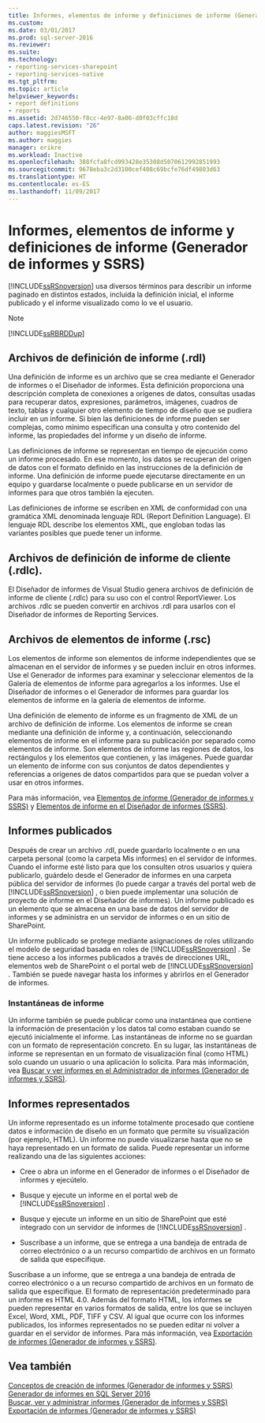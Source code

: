 ```yaml
---
title: Informes, elementos de informe y definiciones de informe (Generador de informes y SSRS) | Microsoft Docs
ms.custom: 
ms.date: 03/01/2017
ms.prod: sql-server-2016
ms.reviewer: 
ms.suite: 
ms.technology:
- reporting-services-sharepoint
- reporting-services-native
ms.tgt_pltfrm: 
ms.topic: article
helpviewer_keywords:
- report definitions
- reports
ms.assetid: 2d746550-f8cc-4e97-8a06-d0f03cffc18d
caps.latest.revision: "26"
author: maggiesMSFT
ms.author: maggies
manager: erikre
ms.workload: Inactive
ms.openlocfilehash: 388fcfa8fcd993428e35308d5070612992851993
ms.sourcegitcommit: 9678eba3c2d3100cef408c69bcfe76df49803d63
ms.translationtype: HT
ms.contentlocale: es-ES
ms.lasthandoff: 11/09/2017
---
```

# <a name="reports-report-parts-and-report-definitions-report-builder-and-ssrs"></a>Informes, elementos de informe y definiciones de informe (Generador de informes y SSRS)
  [!INCLUDE[ssRSnoversion](../../includes/ssrsnoversion-md.md)] usa diversos términos para describir un informe paginado en distintos estados, incluida la definición inicial, el informe publicado y el informe visualizado como lo ve el usuario.  
  
> [!NOTE]  
>  [!INCLUDE[ssRBRDDup](../../includes/ssrbrddup-md.md)]  
  
## <a name="report-definition-rdl-files"></a>Archivos de definición de informe (.rdl)  
 Una definición de informe es un archivo que se crea mediante el Generador de informes o el Diseñador de informes. Esta definición proporciona una descripción completa de conexiones a orígenes de datos, consultas usadas para recuperar datos, expresiones, parámetros, imágenes, cuadros de texto, tablas y cualquier otro elemento de tiempo de diseño que se pudiera incluir en un informe. Si bien las definiciones de informe pueden ser complejas, como mínimo especifican una consulta y otro contenido del informe, las propiedades del informe y un diseño de informe.  
  
 Las definiciones de informe se representan en tiempo de ejecución como un informe procesado. En ese momento, los datos se recuperan del origen de datos con el formato definido en las instrucciones de la definición de informe. Una definición de informe puede ejecutarse directamente en un equipo y guardarse localmente o puede publicarse en un servidor de informes para que otros también la ejecuten.  
  
 Las definiciones de informe se escriben en XML de conformidad con una gramática XML denominada lenguaje RDL (Report Definition Language). El lenguaje RDL describe los elementos XML, que engloban todas las variantes posibles que puede tener un informe.  
  
## <a name="client-report-definition-rdlc-files"></a>Archivos de definición de informe de cliente (.rdlc).  
 El Diseñador de informes de Visual Studio genera archivos de definición de informe de cliente (.rdlc) para su uso con el control ReportViewer. Los archivos .rdlc se pueden convertir en archivos .rdl para usarlos con el Diseñador de informes de Reporting Services.  
  
## <a name="report-part-rsc-files"></a>Archivos de elementos de informe (.rsc)  
 Los elementos de informe son elementos de informe independientes que se almacenan en el servidor de informes y se pueden incluir en otros informes. Use el Generador de informes para examinar y seleccionar elementos de la Galería de elementos de informe para agregarlos a los informes. Use el Diseñador de informes o el Generador de informes para guardar los elementos de informe en la galería de elementos de informe.  
  
 Una definición de elemento de informe es un fragmento de XML de un archivo de definición de informe. Los elementos de informe se crean mediante una definición de informe y, a continuación, seleccionando elementos de informe en el informe para su publicación por separado como elementos de informe. Son elementos de informe las regiones de datos, los rectángulos y los elementos que contienen, y las imágenes. Puede guardar un elemento de informe con sus conjuntos de datos dependientes y referencias a orígenes de datos compartidos para que se puedan volver a usar en otros informes.  
  
 Para más información, vea [Elementos de informe &#40;Generador de informes y SSRS&#41;](../../reporting-services/report-design/report-parts-report-builder-and-ssrs.md) y [Elementos de informe en el Diseñador de informes &#40;SSRS&#41;](../../reporting-services/report-design/report-parts-in-report-designer-ssrs.md).  
  
## <a name="published-reports"></a>Informes publicados  
 Después de crear un archivo .rdl, puede guardarlo localmente o en una carpeta personal (como la carpeta Mis informes) en el servidor de informes. Cuando el informe esté listo para que los consulten otros usuarios y quiera publicarlo, guárdelo desde el Generador de informes en una carpeta pública del servidor de informes (lo puede cargar a través del portal web de [!INCLUDE[ssRSnoversion](../../includes/ssrsnoversion-md.md)] , o bien puede implementar una solución de proyecto de informe en el Diseñador de informes). Un informe publicado es un elemento que se almacena en una base de datos del servidor de informes y se administra en un servidor de informes o en un sitio de SharePoint.  
  
 Un informe publicado se protege mediante asignaciones de roles utilizando el modelo de seguridad basada en roles de [!INCLUDE[ssRSnoversion](../../includes/ssrsnoversion-md.md)] . Se tiene acceso a los informes publicados a través de direcciones URL, elementos web de SharePoint o el portal web de [!INCLUDE[ssRSnoversion](../../includes/ssrsnoversion-md.md)] . También se puede navegar hasta los informes y abrirlos en el Generador de informes.  
  
### <a name="report-snapshots"></a>Instantáneas de informe  
 Un informe también se puede publicar como una instantánea que contiene la información de presentación y los datos tal como estaban cuando se ejecutó inicialmente el informe. Las instantáneas de informe no se guardan con un formato de representación concreto. En su lugar, las instantáneas de informe se representan en un formato de visualización final (como HTML) solo cuando un usuario o una aplicación lo solicita. Para más información, vea [Buscar y ver informes en el Administrador de informes &#40;Generador de informes y SSRS&#41;](../report-builder/finding-and-viewing-reports-with-a-browser-report-builder-and-ssrs.md).  
  
## <a name="rendered-reports"></a>Informes representados  
 Un informe representado es un informe totalmente procesado que contiene datos e información de diseño en un formato que permite su visualización (por ejemplo, HTML). Un informe no puede visualizarse hasta que no se haya representado en un formato de salida. Puede representar un informe realizando una de las siguientes acciones:  
  
-   Cree o abra un informe en el Generador de informes o el Diseñador de informes y ejecútelo.  
  
-   Busque y ejecute un informe en el portal web de [!INCLUDE[ssRSnoversion](../../includes/ssrsnoversion-md.md)] .  
  
-   Busque y ejecute un informe en un sitio de SharePoint que esté integrado con un servidor de informes de [!INCLUDE[ssRSnoversion](../../includes/ssrsnoversion-md.md)] .  
  
-   Suscríbase a un informe, que se entrega a una bandeja de entrada de correo electrónico o a un recurso compartido de archivos en un formato de salida que especifique.  
  
 Suscríbase a un informe, que se entrega a una bandeja de entrada de correo electrónico o a un recurso compartido de archivos en un formato de salida que especifique. El formato de representación predeterminado para un informe es HTML 4.0. Además del formato HTML, los informes se pueden representar en varios formatos de salida, entre los que se incluyen Excel, Word, XML, PDF, TIFF y CSV. Al igual que ocurre con los informes publicados, los informes representados no se pueden editar ni volver a guardar en el servidor de informes. Para más información, vea [Exportación de informes &#40;Generador de informes y SSRS&#41;](../../reporting-services/report-builder/export-reports-report-builder-and-ssrs.md).  
  
## <a name="see-also"></a>Vea también  
 [Conceptos de creación de informes &#40;Generador de informes y SSRS&#41;](../../reporting-services/report-design/report-authoring-concepts-report-builder-and-ssrs.md)   
 [Generador de informes en SQL Server 2016](../../reporting-services/report-builder/report-builder-in-sql-server-2016.md)   
 [Buscar, ver y administrar informes &#40;Generador de informes y SSRS&#41;](../../reporting-services/report-builder/finding-viewing-and-managing-reports-report-builder-and-ssrs.md)   
 [Exportación de informes &#40;Generador de informes y SSRS&#41;](../../reporting-services/report-builder/export-reports-report-builder-and-ssrs.md)  
  
  
